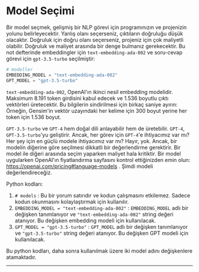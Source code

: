 # Model Seçimi
Bir model seçmek, gelişmiş bir NLP görevi için programınızın ve projenizin yolunu belirleyecektir. Yanlış olanı seçerseniz, çıktıların doğruluğu düşük olacaktır. Doğruluk için doğru olanı seçerseniz, projeniz için çok maliyetli olabilir. Doğruluk ve maliyet arasında bir denge bulmanız gerekecektir. Bu not defterinde embeddingler için `text-embedding-ada-002` ve soru-cevap görevi için `gpt-3.5-turbo` seçilmiştir: 
```python
# modeller
EMBEDDING_MODEL = "text-embedding-ada-002"
GPT_MODEL = "gpt-3.5-turbo"
```
`text-embedding-ada-002`, OpenAI'ın ikinci nesil embedding modelidir. Maksimum 8.191 token girdisini kabul edecek ve 1.536 boyutlu çıktı vektörleri üretecektir. 
Bu bilgilerin sindirilmesi için birkaç saniye ayırın: Örneğin, Gensim'in vektör uzayındaki her kelime için 300 boyut yerine her token için 1.536 boyut.

`GPT-3.5-turbo` ve `GPT-4` hem doğal dili anlayabilir hem de üretebilir. `GPT-4`, `GPT-3.5-turbo`'yu geliştirir. Ancak, her görev için `GPT-4`'e ihtiyacımız var mı? Her şey için en güçlü modele ihtiyacımız var mı? Hayır, yok. Ancak, bir modelin diğerine göre seçilmesi dikkatli bir değerlendirme gerektirir. 
Bir model ile diğeri arasında seçim yaparken maliyet hala kritiktir. Bir model uygularken OpenAI'ın fiyatlandırma sayfasını kontrol ettiğinizden emin olun: https://openai.com/pricing#language-models . 
Şimdi modeli değerlendireceğiz.

Python kodları:

1. `# models` : Bu bir yorum satırıdır ve kodun çalışmasını etkilemez. Sadece kodun okunmasını kolaylaştırmak için kullanılır.
2. `EMBEDDING_MODEL = "text-embedding-ada-002"` : `EMBEDDING_MODEL` adlı bir değişken tanımlanıyor ve `"text-embedding-ada-002"` string değeri atanıyor. Bu değişken embedding modeli için kullanılacak.
3. `GPT_MODEL = "gpt-3.5-turbo"` : `GPT_MODEL` adlı bir değişken tanımlanıyor ve `"gpt-3.5-turbo"` string değeri atanıyor. Bu değişken GPT modeli için kullanılacak.

Bu python kodları, daha sonra kullanılmak üzere iki model adını değişkenlere atamaktadır.

---

